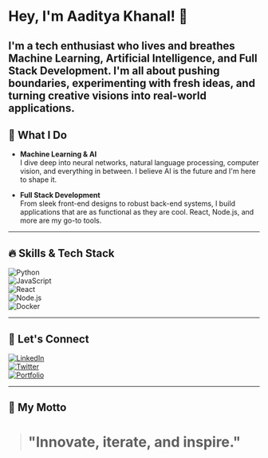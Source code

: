 # Hey, I'm Aaditya Khanal! 👋

I'm a tech enthusiast who lives and breathes **Machine Learning**, **Artificial Intelligence**, and **Full Stack Development**. I'm all about pushing boundaries, experimenting with fresh ideas, and turning creative visions into real-world applications.
---
## 🚀 What I Do

- **Machine Learning & AI**  
  I dive deep into neural networks, natural language processing, computer vision, and everything in between. I believe AI is the future and I'm here to shape it.

- **Full Stack Development**  
  From sleek front-end designs to robust back-end systems, I build applications that are as functional as they are cool. React, Node.js, and more are my go-to tools.
  
---

## 🔥 Skills & Tech Stack

![Python](https://img.shields.io/badge/Python-3776AB?logo=python&logoColor=white)  
![JavaScript](https://img.shields.io/badge/JavaScript-F7DF1E?logo=javascript&logoColor=black)  
![React](https://img.shields.io/badge/React-20232A?logo=react&logoColor=61DAFB)  
![Node.js](https://img.shields.io/badge/Node.js-339933?logo=nodedotjs&logoColor=white)  
![Docker](https://img.shields.io/badge/Docker-2496ED?logo=docker&logoColor=white)  

---

## 🤙 Let's Connect

[![LinkedIn](https://img.shields.io/badge/LinkedIn-connect-blue?logo=linkedin)](https://www.linkedin.com/in/yourusername)  
[![Twitter](https://img.shields.io/badge/Twitter-follow-1DA1F2?logo=twitter)](https://twitter.com/yourusername)  
[![Portfolio](https://img.shields.io/badge/Portfolio-visit-orange)](https://yourwebsite.com)

---

## 🌟 My Motto

># "Innovate, iterate, and inspire."
